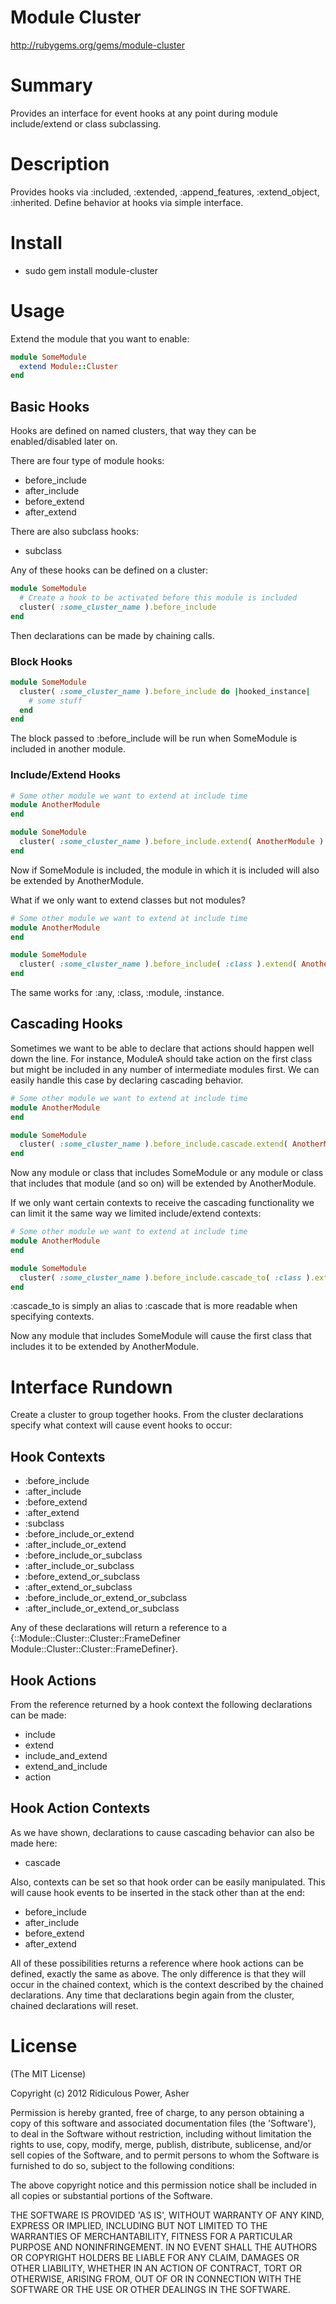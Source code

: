 # Module Cluster #

http://rubygems.org/gems/module-cluster

# Summary #

Provides an interface for event hooks at any point during module include/extend or class subclassing.

# Description #

Provides hooks via :included, :extended, :append_features, :extend_object, :inherited. Define behavior at hooks via simple interface.

# Install #

* sudo gem install module-cluster

# Usage #

Extend the module that you want to enable:

```ruby
module SomeModule
  extend Module::Cluster
end
```

## Basic Hooks ##

Hooks are defined on named clusters, that way they can be enabled/disabled later on.

There are four type of module hooks:

* before_include
* after_include
* before_extend
* after_extend

There are also subclass hooks:

* subclass

Any of these hooks can be defined on a cluster:

```ruby
module SomeModule
  # Create a hook to be activated before this module is included
  cluster( :some_cluster_name ).before_include
end
```

Then declarations can be made by chaining calls.

### Block Hooks ###

```ruby
module SomeModule  
  cluster( :some_cluster_name ).before_include do |hooked_instance|
    # some stuff
  end
end
```

The block passed to :before_include will be run when SomeModule is included in another module.

### Include/Extend Hooks ###

```ruby
# Some other module we want to extend at include time
module AnotherModule
end

module SomeModule  
  cluster( :some_cluster_name ).before_include.extend( AnotherModule )
end
```

Now if SomeModule is included, the module in which it is included will also be extended by AnotherModule.

What if we only want to extend classes but not modules?

```ruby
# Some other module we want to extend at include time
module AnotherModule
end

module SomeModule  
  cluster( :some_cluster_name ).before_include( :class ).extend( AnotherModule )
end
```

The same works for :any, :class, :module, :instance.

## Cascading Hooks ##

Sometimes we want to be able to declare that actions should happen well down the line. For instance, ModuleA should take action on the first class but might be included in any number of intermediate modules first. We can easily handle this case by declaring cascading behavior.

```ruby
# Some other module we want to extend at include time
module AnotherModule
end

module SomeModule
  cluster( :some_cluster_name ).before_include.cascade.extend( AnotherModule )
end
```

Now any module or class that includes SomeModule or any module or class that includes that module (and so on) will be extended by AnotherModule.

If we only want certain contexts to receive the cascading functionality we can limit it the same way we limited include/extend contexts:

```ruby
# Some other module we want to extend at include time
module AnotherModule
end

module SomeModule
  cluster( :some_cluster_name ).before_include.cascade_to( :class ).extend( AnotherModule )
end
```

:cascade_to is simply an alias to :cascade that is more readable when specifying contexts.

Now any module that includes SomeModule will cause the first class that includes it to be extended by AnotherModule.

# Interface Rundown #

Create a cluster to group together hooks. From the cluster declarations specify what context will cause event hooks to occur:

## Hook Contexts ##

* :before\_include
* :after\_include
* :before\_extend
* :after\_extend
* :subclass
* :before\_include\_or\_extend
* :after\_include\_or\_extend
* :before\_include\_or\_subclass
* :after\_include\_or\_subclass
* :before\_extend\_or\_subclass
* :after\_extend\_or\_subclass
* :before\_include\_or\_extend\_or\_subclass
* :after\_include\_or\_extend\_or\_subclass

Any of these declarations will return a reference to a {::Module::Cluster::Cluster::FrameDefiner Module::Cluster::Cluster::FrameDefiner}.

## Hook Actions ##

From the reference returned by a hook context the following declarations can be made:

* include
* extend
* include\_and\_extend
* extend\_and\_include
* action

## Hook Action Contexts ##

As we have shown, declarations to cause cascading behavior can also be made here:

* cascade

Also, contexts can be set so that hook order can be easily manipulated. This will cause hook events to be inserted in the stack other than at the end:

* before\_include
* after\_include
* before\_extend
* after\_extend

All of these possibilities returns a reference where hook actions can be defined, exactly the same as above. The only difference is that they will occur in the chained context, which is the context described by the chained declarations. Any time that declarations begin again from the cluster, chained declarations will reset.

# License #

  (The MIT License)

  Copyright (c) 2012 Ridiculous Power, Asher

  Permission is hereby granted, free of charge, to any person obtaining
  a copy of this software and associated documentation files (the
  'Software'), to deal in the Software without restriction, including
  without limitation the rights to use, copy, modify, merge, publish,
  distribute, sublicense, and/or sell copies of the Software, and to
  permit persons to whom the Software is furnished to do so, subject to
  the following conditions:

  The above copyright notice and this permission notice shall be
  included in all copies or substantial portions of the Software.

  THE SOFTWARE IS PROVIDED 'AS IS', WITHOUT WARRANTY OF ANY KIND,
  EXPRESS OR IMPLIED, INCLUDING BUT NOT LIMITED TO THE WARRANTIES OF
  MERCHANTABILITY, FITNESS FOR A PARTICULAR PURPOSE AND NONINFRINGEMENT.
  IN NO EVENT SHALL THE AUTHORS OR COPYRIGHT HOLDERS BE LIABLE FOR ANY
  CLAIM, DAMAGES OR OTHER LIABILITY, WHETHER IN AN ACTION OF CONTRACT,
  TORT OR OTHERWISE, ARISING FROM, OUT OF OR IN CONNECTION WITH THE
  SOFTWARE OR THE USE OR OTHER DEALINGS IN THE SOFTWARE.
